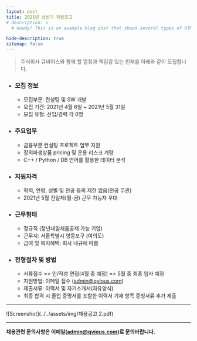 ```yaml
---
layout: post
title: 2021년 상반기 채용공고
# description: >
  # Howdy! This is an example blog post that shows several types of HTML content supported in this theme.

hide-description: true
sitemap: false
---
```


> 주식회사 큐비어스와 함께 할 열정과 책임감 있는 인재를 아래와 같이 모집합니다.


* ### **모집 정보**
  - 모집부문: 컨설팅 및 SW 개발
  - 모집 기간: 2021년 4월 6일 ~ 2021년 5월 31일
  - 모집 유형: 신입/경력 각 0명

* ### **주요업무**
  - 금융부문 컨설팅 프로젝트 업무 지원
  - 장외파생상품 pricing 및 운용 리스크 계량
  - C++ / Python / DB 언어를 활용한 데이터 분석  

* ### **지원자격**
  - 학력, 연령, 성별 및 전공 등의 제한 없음(전공 무관)
  - 2021년 5월 전일제(월-금) 근무 가능자 우대

* ### **근무형태**
  - 정규직 (청년내일채움공제 가능 기업) 
  - 근무지: 서울특별시 영등포구 (여의도)
  - 급여 및 복지혜택: 회사 내규에 따름

* ### **전형절차 및 방법**
  - 서류접수 => 인/적성 면접(4월 중 예정) => 5월 중 최종 입사 예정
  - 지원방법: 이메일 접수 (<admin@qvious.com>)
  - 제출서류: 이력서 및 자기소개서(자유양식)
  - 최종 합격 시 졸업 증명서를 포함한 이력서 기재 항목 증빙서류 추가 제출 

---

![Screenshot](../../assets/img/채용공고 2.pdf)

---
**채용관련 문의사항은 이메일(<admin@qvious.com>)로 문의바랍니다.**